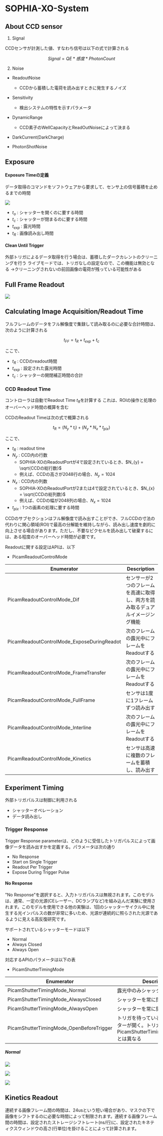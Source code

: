 # SOPHIA-XO-System

## About CCD sensor

1. Signal

CCDセンサが計測した値、すなわち信号は以下の式で計算される

```math
Signal = QE * 感度 * PhotonCount
```

2. Noise
- ReadoutNoise
  - CCDから蓄積した電荷を読み出すときに発生するノイズ

- Sensitivity
  - 検出システムの特性を示すパラメータ

- DynamicRange
  - CCD素子のWellCapacityとReadOutNoiseによって決まる
  
- DarkCurrent(DarkCharge)
- PhotonShotNoise


## Exposure

#### Exposure Timeの定義

データ取得のコマンドをソフトウェアから要求して、センサ上の信号蓄積を止めるまでの時間

![](exposure_timing.png)

- $t_{o}$ : シャッターを開くのに要する時間
- $t_{c}$ : シャッターが閉まるのに要する時間
- $t_{exp}$ : 露光時間
- $t_{R}$ : 画像読み出し時間

#### Clean Until Trigger

外部トリガによるデータ取得を行う場合は、蓄積したダークカレントのクリーニングを行う
ライブモードでは、トリガなしの設定なので、この機能は無効となる
->クリーニングされないの前回画像の電荷が残っている可能性がある

## Full Frame Readout

![](test.png)

## Calculating Image Acquisition/Readout Time

フルフレームのデータをフル解像度で集録して読み取るのに必要な合計時間は、次のように計算される

```math
t_{FF} = t_{R} + t_{exp} + t_{c}
```
ここで、

- $t_{R}$ : CCDのreadout時間
- $t_{exp}$ : 設定された露光時間
- $t_{c}$ : シャッターの開閉補正時間の合計

### CCD Readout Time

コントローラは自動でReadout Time $t_{R}$を計算する
これは、ROIの操作と処理のオーバーヘッド時間の概算を含む

CCDのReadout Timeは次の式で概算される

```math
t_{R} = (N_{y} * t_{i}) + (N_{y} * N_{x} * t_{pix})
```

ここで、
- $t_{R}$ : readout time
- $N_{y}$ : CCD内の行数
  - SOPHIA-XOのReadoutPortが4で設定されているとき、$N_{y} = \sqrt{CCDの総行数}$
  - 例えば、CCDの高さが2048行の場合、$N_{y}=1024$
- $N_{x}$ : CCD内の列数
  - SOPHIA-XOのReadoutPortが2または4で設定されているとき、$N_{x} = \sqrt{CCDの総列数}$
  - 例えば、CCDの幅が2048列の場合、$N_{x}=1024$
- $t_{pix}$ : 1つの画素の処理に要する時間

CCDのサブセクションはフル解像度で読み出すことができ、フルCCDの寸法の代わりに関心領域(ROI)で最高の分解能を維持しながら、読み出し速度を劇的に向上させる場合があります。ただし、不要なピクセルを読み出して破棄するには、ある程度のオーバーヘッド時間が必要です。

Readoutに関する設定はAPIは、以下
- PicamReadoutControlMode

|Enumerator|Description|
|---|---|
|PicamReadoutControlMode_Dif|センサーが2つのフレームを高速に取得し、両方を読み取るデュアルイメージング機能|
|PicamReadoutControlMode_ExposeDuringReadot|次のフレームの露光中にフレームをReadoutする|
|PicamReadoutControlMode_FrameTransfer|次のフレームの露光中にフレームをReadoutする|
|PicamReadoutControlMode_FullFrame|センサは1度に1フレームずつ読み出す|
|PicamReadoutControlMode_Interline|次のフレームの露光中にフレームをReadoutする|
|PicamReadoutControlMode_Kinetics|センサは高速に複数のフレームを蓄積し、読み出す|

## Experiment Timing

外部トリガパルスは制御に利用される

- シャッターオペレーション
- データ読み出し

### Trigger Response
Trigger Response parameterは、どのように受信したトリガパルスによって画像データを読み出すかを定義する。パラメータは次の通り

- No Response
- Start on Single Trigger
- Readout Per Trigger
- Expose During Trigger Pulse

#### No Response

"No Response"を選択すると、入力トリガパルスは無視されます。このモデルは、通常、一定の光源(CEレーザー、DCランプなど)を組み込んだ実験に使用されます。このモデルを使用できる他の実験は、1回のシャッターサイクル中に発生する光インパルスの数が非常に多いため、光源が連続的に照らされた光源であるように見える高反復研究です。

サポートされているシャッターモードは以下
- Normal
- Always Closed
- Always Open

対応するAPIのパラメータは以下の表
- PicamShutterTimingMode

|Enumerator|Description|
|---|---|
|PicamShutterTimingMode_Normal|露光中のみシャッターを開く|
|PicamShutterTimingMode_AlwaysClosed|シャッターを常に閉じる|
|PicamShutterTimingMode_AlwaysOpen|シャッターを常に開く|
|PicamShutterTimingMode_OpenBeforeTrigger|トリガを待っている間、先にシャッターが開く。トリガに反応して開くPicamShutterTimingMode_Normalとは異なる|

##### Normal

![](Normal_ShutterMode.png)

![](AlwaysClosed_ShutterMode.png)

![](AlwaysOpen_ShutterMode.png)

## Kinetics Readout

連続する画像フレーム間の時間は、24usという短い場合があり、マスクの下で画像をシフトするのに必要な時間によって制限されます。連続する画像フレーム間の時間は、設定されたストレージシフトレート(ns/行)に、設定されたキネティクスウィンドウの高さ(行単位)を掛けることによって計算されます。